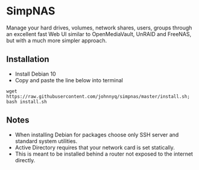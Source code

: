 # SimpNAS
Manage your hard drives, volumes, network shares, users, groups through an excellent fast Web UI similar to OpenMediaVault, UnRAID and FreeNAS, but with a much more simpler approach.

## Installation

* Install Debian 10
* Copy and paste the line below into terminal

`wget https://raw.githubusercontent.com/johnnyq/simpnas/master/install.sh; bash install.sh`

## Notes

* When installing Debian for packages choose only SSH server and standard system utilities.
* Active Directory requires that your network card is set statically.
* This is meant to be installed behind a router not exposed to the internet directly.